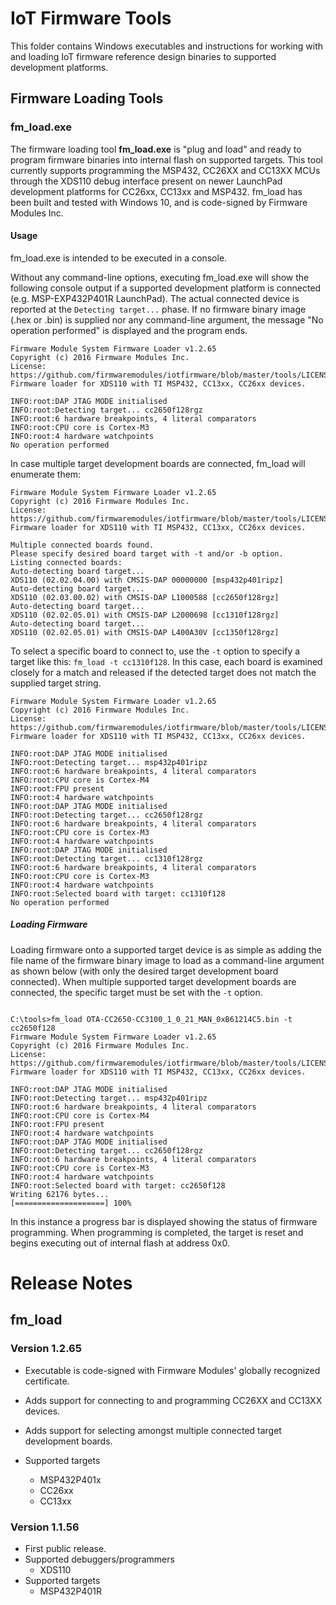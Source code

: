 # IoT Firmware Tools

This folder contains Windows executables and instructions for working with and loading IoT firmware reference design binaries to supported development platforms.

## Firmware Loading Tools

### fm_load.exe

The firmware loading tool **fm_load.exe** is "plug and load" and ready to program firmware binaries into internal flash on supported targets.    This tool currently supports programming the MSP432, CC26XX and CC13XX MCUs through the XDS110 debug interface present on newer LaunchPad development platforms for CC26xx, CC13xx and MSP432.  fm_load has been built and tested with Windows 10, and is code-signed by Firmware Modules Inc.

#### Usage

fm_load.exe is intended to be executed in a console.

Without any command-line options, executing fm_load.exe will show the following console output if a supported development platform is connected (e.g. MSP-EXP432P401R LaunchPad).  The actual connected device is reported at the `Detecting target...` phase.   If no firmware binary image (.hex or .bin) is supplied nor any command-line argument, the message "No operation performed" is displayed and the program ends.
```
Firmware Module System Firmware Loader v1.2.65
Copyright (c) 2016 Firmware Modules Inc.
License: https://github.com/firmwaremodules/iotfirmware/blob/master/tools/LICENSE
Firmware loader for XDS110 with TI MSP432, CC13xx, CC26xx devices.

INFO:root:DAP JTAG MODE initialised
INFO:root:Detecting target... cc2650f128rgz
INFO:root:6 hardware breakpoints, 4 literal comparators
INFO:root:CPU core is Cortex-M3
INFO:root:4 hardware watchpoints
No operation performed
```

In case multiple target development boards are connected, fm_load will enumerate them:
```
Firmware Module System Firmware Loader v1.2.65
Copyright (c) 2016 Firmware Modules Inc.
License: https://github.com/firmwaremodules/iotfirmware/blob/master/tools/LICENSE
Firmware loader for XDS110 with TI MSP432, CC13xx, CC26xx devices.

Multiple connected boards found.
Please specify desired board target with -t and/or -b option.
Listing connected boards:
Auto-detecting board target...
XDS110 (02.02.04.00) with CMSIS-DAP 00000000 [msp432p401ripz]
Auto-detecting board target...
XDS110 (02.03.00.02) with CMSIS-DAP L1000588 [cc2650f128rgz]
Auto-detecting board target...
XDS110 (02.02.05.01) with CMSIS-DAP L2000698 [cc1310f128rgz]
Auto-detecting board target...
XDS110 (02.02.05.01) with CMSIS-DAP L400A30V [cc1350f128rgz]
```
To select a specific board to connect to,  use the `-t` option to specify a target like this:
`fm_load -t cc1310f128`.  In this case, each board is examined closely for a match and released if the detected target does not match the supplied target string.

```
Firmware Module System Firmware Loader v1.2.65
Copyright (c) 2016 Firmware Modules Inc.
License: https://github.com/firmwaremodules/iotfirmware/blob/master/tools/LICENSE
Firmware loader for XDS110 with TI MSP432, CC13xx, CC26xx devices.

INFO:root:DAP JTAG MODE initialised
INFO:root:Detecting target... msp432p401ripz
INFO:root:6 hardware breakpoints, 4 literal comparators
INFO:root:CPU core is Cortex-M4
INFO:root:FPU present
INFO:root:4 hardware watchpoints
INFO:root:DAP JTAG MODE initialised
INFO:root:Detecting target... cc2650f128rgz
INFO:root:6 hardware breakpoints, 4 literal comparators
INFO:root:CPU core is Cortex-M3
INFO:root:4 hardware watchpoints
INFO:root:DAP JTAG MODE initialised
INFO:root:Detecting target... cc1310f128rgz
INFO:root:6 hardware breakpoints, 4 literal comparators
INFO:root:CPU core is Cortex-M3
INFO:root:4 hardware watchpoints
INFO:root:Selected board with target: cc1310f128
No operation performed
```


##### Loading Firmware

Loading firmware onto a supported target device is as simple as adding the file name of the firmware binary image to load as a command-line argument as shown below (with only the desired target development board connected).  When multiple supported target development boards are connected, the specific target must be set with the `-t` option.

```

C:\tools>fm_load OTA-CC2650-CC3100_1_0_21_MAN_0xB61214C5.bin -t cc2650f128
Firmware Module System Firmware Loader v1.2.65
Copyright (c) 2016 Firmware Modules Inc.
License: https://github.com/firmwaremodules/iotfirmware/blob/master/tools/LICENSE
Firmware loader for XDS110 with TI MSP432, CC13xx, CC26xx devices.

INFO:root:DAP JTAG MODE initialised
INFO:root:Detecting target... msp432p401ripz
INFO:root:6 hardware breakpoints, 4 literal comparators
INFO:root:CPU core is Cortex-M4
INFO:root:FPU present
INFO:root:4 hardware watchpoints
INFO:root:DAP JTAG MODE initialised
INFO:root:Detecting target... cc2650f128rgz
INFO:root:6 hardware breakpoints, 4 literal comparators
INFO:root:CPU core is Cortex-M3
INFO:root:4 hardware watchpoints
INFO:root:Selected board with target: cc2650f128
Writing 62176 bytes...
[====================] 100%
```

In this instance a progress bar is displayed showing the status of firmware programming.  When programming is completed, the target is reset and begins executing out of internal flash at address 0x0.


# Release Notes

## fm_load

### Version 1.2.65
* Executable is code-signed with Firmware Modules' globally recognized certificate.
* Adds support for connecting to and programming CC26XX and CC13XX devices.
* Adds support for selecting amongst multiple connected target development boards.

* Supported targets
  * MSP432P401x
  * CC26xx
  * CC13xx

### Version 1.1.56

* First public release.
* Supported debuggers/programmers
  * XDS110
* Supported targets
  * MSP432P401R 
  

